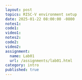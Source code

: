 ```yaml
---
layout: post
topics: RISC-V environment setup
date: 2025-01-22 08:00:00 -0800
notes1: 
code1: 
video1: 
notes2: 
code2: 
video2: 
assignment: 
  name: Lab01
  url: /assignments/lab01.html
category: intro
published: true
---
```

